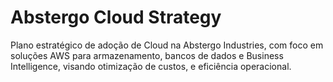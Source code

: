 <h1>Abstergo Cloud Strategy</h1>
Plano estratégico de adoção de Cloud na Abstergo Industries, com foco em soluções AWS para armazenamento, bancos de dados e Business Intelligence, visando otimização de custos, e eficiência operacional. 
